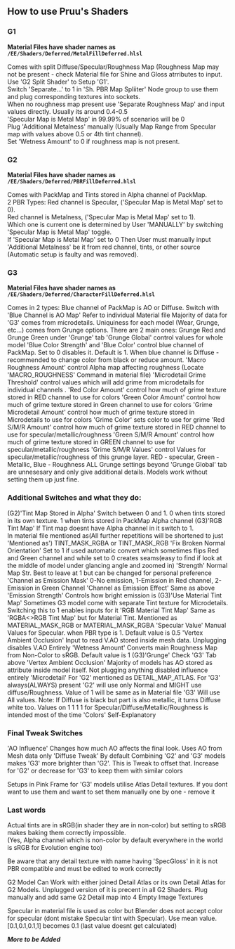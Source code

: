 ## How to use Pruu's Shaders  

### G1  

**Material Files have shader names as `/EE/Shaders/Deferred/MetalFillDeferred.hlsl`**

Comes with split Diffuse/Specular/Roughness Map (Roughness Map may not be present - check Material file for Shine and Gloss atrributes to input.  
Use 'G2 Split Shader' to Setup 'G1'.  
Switch 'Separate...' to 1 in 'Sh. PBR Map Spliiter' Node group to use them and plug corresponding textures into sockets.  
When no roughness map present use 'Separate Roughness Map' and input values directly. Usually its around 0.4-0.5  
'Specular Map is Metal Map' in 99.99% of scenarios will be 0  
Plug 'Additional Metalness' manually (Usually Map Range from Specular map with values above 0.5 or 4th tint channel).  
Set 'Wetness Amount' to 0 if roughness map is not present.  

### G2  

**Material Files have shader names as `/EE/Shaders/Deferred/PBRFillDeferred.hlsl`**

Comes with PackMap and Tints stored in Alpha channel of PackMap.  
2 PBR Types: Red channel is Specular, ('Specular Map is Metal Map' set to 0).  
Red channel is Metalness, ('Specular Map is Metal Map' set to 1).  
Which one is current one is determined by User 'MANUALLY' by switching 'Specular Map is Metal Map' toggle.  
If 'Specular Map is Metal Map' set to 0 Then User must manually input 'Additional Metalness' be it from red channel, tints, or other source (Automatic setup is faulty and was removed).  

### G3  

**Material Files have shader names as `/EE/Shaders/Deferred/CharacterFillDeferred.hlsl`**

Comes in 2 types:
Blue channel of PackMap is AO or Diffuse. Switch with 'Blue Channel is AO Map'
Refer to individual Material file
Majority of data for 'G3' comes from microdetails.
Uniquiness for each model (Wear, Grunge, etc...) comes from Grunge options. There are 2 main ones: Grunge Red and Grunge Green under 'Grunge' tab
'Grunge Global' control values for whole model
'Blue Color Strength' and 'Blue Color' control blue channel of PackMap. Set to 0 disables it. Default is 1. When blue channel is Diffuse - recommended to change color from black or reduce amount.
'Macro Roughness Amount' control Alpha map affecting roughness (Locate 'MACRO_ROUGHNESS' Command in material file)
'Microdetail Grime Threshold' control values which will add grime from microdetails for individual channels .
'Red Color Amount' control how much of grime texture stored in RED channel to use for colors
'Green Color Amount' control how much of grime texture stored in Green channel to use for colors
'Grime Microdetail Amount' control how much of grime texture stored in Microdetails to use for colors
'Grime Color' sets color to use for grime
'Red S/M/R Amount' control how much of grime texture stored in RED channel to use for specular/metallic/roughness
'Green S/M/R Amount' control how much of grime texture stored in GREEN channel to use for specular/metallic/roughness
'Grime S/M/R Values' control Values for specular/metallic/roughness of this grunge layer. RED - specular, Green - Metallic, Blue - Roughness
ALL Grunge settings beyond 'Grunge Global' tab are unnesesary and only give additional details. Models work without setting them up just fine.

### Additional Switches and what they do:

(G2)'Tint Map Stored in Alpha'
Switch between 0 and 1. 0 when tints stored in its own texture. 1 when tints stored in PackMap Alpha channel
(G3)'RGB Tint Map'
If Tint map doesnt have Alpha channel in it switch to 1.  
In material file mentioned as(All further repetitions will be shortened to just 'Mentioned as') TINT_MASK_RGBA or TINT_MASK_RGB
'Fix Broken Normal Orientation'
Set to 1 if used automatic convert which sometimes flips Red and Green channel and while set to 0 creates seams(easy to find if look at the middle of model under glancing angle and zoomed in)
'Strength'
Normal Map Str. Best to leave at 1 but can be changed for personal preference
'Channel as Emission Mask'
0-No emission, 1-Emission in Red channel, 2-Emission in Green Channel
'Channel as Emission Effect'
Same as above
'Emission Strength'
Controls how bright emission is
(G3)'Use Material Tint Map'
Sometimes G3 model come with separate Tint texture for Microdetails. Switching this to 1 enables inputs for it
'RGB Material Tint Map'
Same as 'RGBA<>RGB Tint Map' but for Material Tint. Mentioned as MATERIAL_MASK_RGB or MATERIAL_MASK_RGBA
'Specular Value'
Manual Values for Specular. when PBR type is 1. Default value is 0.5
'Vertex Ambient Occlusion'
Input to read V.AO stored inside mesh data. Unplugging disables V.AO Entirely
'Wetness Amount'
Converts main Roughness Map from Non-Color to sRGB. Default value is 1
(G3)'Grunge'
Check 'G3' Tab above
'Vertex Ambient Occlusion'
Majority of models has AO stored as attribute inside model itself. Not plugging anything disabled influence entirely
'Microdetail'
For 'G2' mentioned as DETAIL_MAP_ATLAS. For 'G3' always(ALWAYS) present
'G2' will use only Normal and MIGHT use diffuse/Roughness. Value of 1 will be same as in Material file
'G3' Will use All values. Note: If Diffuse is black but part is also metallic, it turns Diffuse white too. Values on 1 1 1 1 for Specular/Diffuse/Metallic/Roughness is intended most of the time
'Colors'
Self-Explanatory

### Final Tweak Switches

'AO Influence'
Changes how much AO affects the final look. Uses AO from Mesh data only
'Diffuse Tweak'
By default Combining 'G2' and 'G3' models makes 'G3' more brighter than 'G2'. This is Tweak to offset that. Increase for 'G2' or decrease for 'G3' to keep them with similar colors

Setups in Pink Frame for 'G3' models utilise Atlas Detail textures. If you dont want to use them and want to set them manually one by one - remove it


### Last words

Actual tints are in sRGB(in shader they are in non-color) but setting to sRGB makes baking them correctly impossible.  
(Yes, Alpha channel which is non-color by default everywhere in the world is sRGB for Evolution engine too)

Be aware that any detail texture with name having 'SpecGloss' in it is not PBR compatible and must be edited to work correctly

G2 Model Can Work with either joined Detail Atlas or its own Detail Atlas for G2 Models. Unplugged version of it is precent in all G2 Shaders. Plug manually and add same G2 Detail map into 4 Empty Image Textures

Specular in material file is used as color but Blender does not accept color for specular (dont mistake Specular tint with Specular). Use mean value. \[0.1,0.1,0.1,1] becomes 0.1 (last value doesnt get calculated)

***More to be Added***